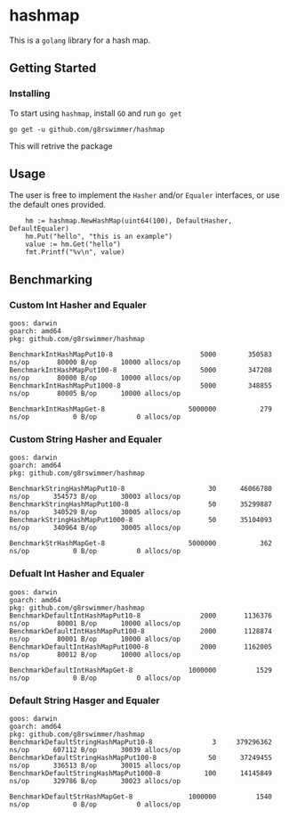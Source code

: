 # hashmap
This is a `golang` library for a hash map.

## Getting Started 

### Installing
To start using `hashmap`, install `GO` and run `go get`
```
go get -u github.com/g8rswimmer/hashmap
```
This will retrive the package

## Usage 
The user is free to implement the `Hasher` and/or `Equaler` interfaces, or use the default ones provided.

```
	hm := hashmap.NewHashMap(uint64(100), DefaultHasher, DefaultEqualer)
    hm.Put("hello", "this is an example")
    value := hm.Get("hello")
    fmt.Printf("%v\n", value)
```

## Benchmarking

### Custom Int Hasher and Equaler
```
goos: darwin
goarch: amd64
pkg: github.com/g8rswimmer/hashmap

BenchmarkIntHashMapPut10-8               	    5000	    350583 ns/op	   80000 B/op	   10000 allocs/op
BenchmarkIntHashMapPut100-8              	    5000	    347208 ns/op	   80000 B/op	   10000 allocs/op
BenchmarkIntHashMapPut1000-8             	    5000	    348855 ns/op	   80005 B/op	   10000 allocs/op

BenchmarkIntHashMapGet-8                 	 5000000	       279 ns/op	       0 B/op	       0 allocs/op
```
### Custom String Hasher and Equaler
```
goos: darwin
goarch: amd64
pkg: github.com/g8rswimmer/hashmap

BenchmarkStringHashMapPut10-8            	      30	  46066780 ns/op	  354573 B/op	   30003 allocs/op
BenchmarkStringHashMapPut100-8           	      50	  35299887 ns/op	  340529 B/op	   30005 allocs/op
BenchmarkStringHashMapPut1000-8          	      50	  35104093 ns/op	  340964 B/op	   30005 allocs/op

BenchmarkStrHashMapGet-8                 	 5000000	       362 ns/op	       0 B/op	       0 allocs/op
```
### Defualt Int Hasher and Equaler
```
goos: darwin
goarch: amd64
pkg: github.com/g8rswimmer/hashmap
BenchmarkDefaultIntHashMapPut10-8        	    2000	   1136376 ns/op	   80001 B/op	   10000 allocs/op
BenchmarkDefaultIntHashMapPut100-8       	    2000	   1128874 ns/op	   80001 B/op	   10000 allocs/op
BenchmarkDefaultIntHashMapPut1000-8      	    2000	   1162005 ns/op	   80012 B/op	   10000 allocs/op

BenchmarkDefaultIntHashMapGet-8          	 1000000	      1529 ns/op	       0 B/op	       0 allocs/op
```
### Default String Hasger and Equaler
```
goos: darwin
goarch: amd64
pkg: github.com/g8rswimmer/hashmap
BenchmarkDefaultStringHashMapPut10-8     	       3	 379296362 ns/op	  607112 B/op	   30039 allocs/op
BenchmarkDefaultStringHashMapPut100-8    	      50	  37249455 ns/op	  336513 B/op	   30015 allocs/op
BenchmarkDefaultStringHashMapPut1000-8   	     100	  14145849 ns/op	  329786 B/op	   30023 allocs/op

BenchmarkDefaultStrHashMapGet-8          	 1000000	      1540 ns/op	       0 B/op	       0 allocs/op
```